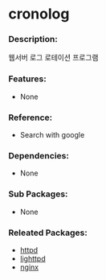 # cronolog

### Description:
웹서버 로그 로테이션 프로그램

### Features:
* None

### Reference:
* Search with google

### Dependencies:
* None

### Sub Packages:
* None

### Releated Packages:
* [httpd](pkg-core-httpd.md)
* [lighttpd](pkg-addon-lighttpd.md)
* [nginx](pkg-addon-nginx.md)